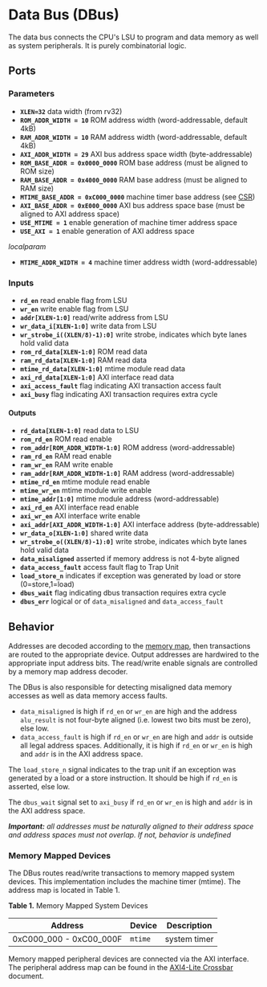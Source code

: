 # Data Bus (DBus)

The data bus connects the CPU's LSU to program and data memory as well as system peripherals.
It is purely combinatorial logic.


## Ports

### Parameters

- **`XLEN=32`** data width (from rv32)
- **`ROM_ADDR_WIDTH = 10`** ROM address width (word-addressable, default 4kB)
- **`RAM_ADDR_WIDTH = 10`** RAM address width (word-addressable, default 4kB)
- **`AXI_ADDR_WIDTH = 29`** AXI bus address space width (byte-addressable)
- **`ROM_BASE_ADDR = 0x0000_0000`** ROM base address (must be aligned to ROM size)
- **`RAM_BASE_ADDR = 0x4000_0000`** RAM base address (must be aligned to RAM size)
- **`MTIME_BASE_ADDR = 0xC000_0000`** machine timer base address (see [CSR](./CSR.md))
- **`AXI_BASE_ADDR = 0xE000_0000`** AXI bus address space base (must be aligned to AXI address space)
- **`USE_MTIME = 1`** enable generation of machine timer address space
- **`USE_AXI = 1`** enable generation of AXI address space

*localparam*
- **`MTIME_ADDR_WIDTH = 4`** machine timer address width (word-addressable)

### Inputs

- **`rd_en`** read enable flag from LSU
- **`wr_en`** write enable flag from LSU
- **`addr[XLEN-1:0]`** read/write address from LSU
- **`wr_data_i[XLEN-1:0]`** write data from LSU
- **`wr_strobe_i((XLEN/8)-1):0]`** write strobe, indicates which byte lanes hold valid data
- **`rom_rd_data[XLEN-1:0]`** ROM read data
- **`ram_rd_data[XLEN-1:0]`** RAM read data
- **`mtime_rd_data[XLEN-1:0]`** mtime module read data
- **`axi_rd_data[XLEN-1:0]`** AXI interface read data
- **`axi_access_fault`** flag indicating AXI transaction access fault
- **`axi_busy`** flag indicating AXI transaction requires extra cycle

#### Outputs

- **`rd_data[XLEN-1:0]`** read data to LSU
- **`rom_rd_en`** ROM read enable
- **`rom_addr[ROM_ADDR_WIDTH-1:0]`** ROM address (word-addressable)
- **`ram_rd_en`** RAM read enable
- **`ram_wr_en`** RAM write enable
- **`ram_addr[RAM_ADDR_WIDTH-1:0]`** RAM address (word-addressable)
- **`mtime_rd_en`** mtime module read enable
- **`mtime_wr_en`** mtime module write enable
- **`mtime_addr[1:0]`** mtime module address (word-addressable)
- **`axi_rd_en`** AXI interface read enable
- **`axi_wr_en`** AXI interface write enable
- **`axi_addr[AXI_ADDR_WIDTH-1:0]`** AXI interface address (byte-addressable)
- **`wr_data_o[XLEN-1:0]`** shared write data
- **`wr_strobe_o((XLEN/8)-1):0]`** write strobe, indicates which byte lanes hold valid data
- **`data_misaligned`** asserted if memory address is not 4-byte aligned
- **`data_access_fault`** access fault flag to Trap Unit
- **`load_store_n`** indicates if exception was generated by load or store (0=store,1=load)
- **`dbus_wait`** flag indicating dbus transaction requires extra cycle
- **`dbus_err`** logical or of `data_misaligned` and `data_access_fault`


## Behavior

Addresses are decoded according to the [memory map](./Saratoga.md#memory-map), then transactions are routed to the appropriate device.
Output addresses are hardwired to the appropriate input address bits.
The read/write enable signals are controlled by a memory map address decoder.

The DBus is also responsible for detecting misaligned data memory accesses as well as data memory access faults.

- `data_misaligned` is high if `rd_en` or `wr_en` are high and the address `alu_result` is not four-byte aligned (i.e. lowest two bits must be zero), else low.
- `data_access_fault` is high if `rd_en` or `wr_en` are high and `addr` is outside all legal address spaces. Additionally, it is high if `rd_en` or `wr_en` is high and `addr` is in the AXI address space.

The `load_store_n` signal indicates to the trap unit if an exception was generated by a load or a store instruction.
It should be high if `rd_en` is asserted, else low.

The `dbus_wait` signal set to `axi_busy` if `rd_en` or `wr_en` is high and `addr` is in the AXI address space.

***Important:** all addresses must be naturally aligned to their address space and address spaces must not overlap. If not, behavior is undefined*

### Memory Mapped Devices

The DBus routes read/write transactions to memory mapped system devices.
This implementation includes the machine timer (mtime).
The address map is located in Table 1.

**Table 1.** Memory Mapped System Devices

| Address | Device | Description |
| --- | --- | --- |
| 0xC000_000 - 0xC00_000F | `mtime` | system timer

Memory mapped peripheral devices are connected via the AXI interface.
The peripheral address map can be found in the [AXI4-Lite Crossbar](./AXI4-Lite_Crossbar.md) document.
